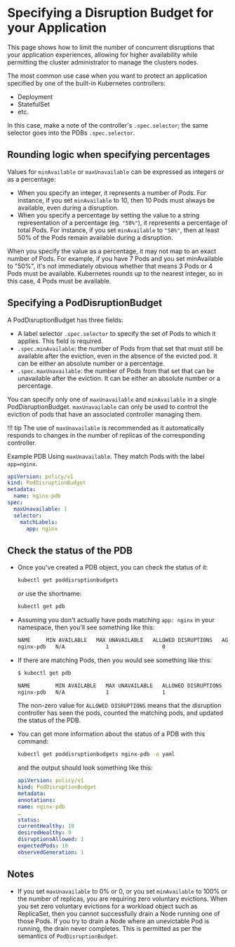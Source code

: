 # Specifying a Disruption Budget for your Application

This page shows how to limit the number of concurrent disruptions that your application experiences, allowing for higher availability while permitting the cluster administrator to manage the clusters nodes.

The most common use case when you want to protect an application specified by one of the built-in Kubernetes controllers:

- Deployment
- StatefulSet
- etc.

In this case, make a note of the controller's `.spec.selector`; the same selector goes into the PDBs `.spec.selector`.


## Rounding logic when specifying percentages

Values for `minAvailable` or `maxUnavailable` can be expressed as integers or as a percentage: 

- When you specify an integer, it represents a number of Pods. For instance, if you set `minAvailable` to 10, then 10 Pods must always be available, even during a disruption.
- When you specify a percentage by setting the value to a string representation of a percentage (eg. `"50%"`), it represents a percentage of total Pods. For instance, if you set `minAvailable` to `"50%"`, then at least 50% of the Pods remain available during a disruption.

When you specify the value as a percentage, it may not map to an exact number of Pods. For example, if you have 7 Pods and you set minAvailable to "50%", it's not immediately obvious whether that means 3 Pods or 4 Pods must be available. Kubernetes rounds up to the nearest integer, so in this case, 4 Pods must be available.

## Specifying a PodDisruptionBudget

A PodDisruptionBudget has three fields:

- A label selector `.spec.selector` to specify the set of Pods to which it applies. This field is required.
- `.spec.minAvailable`: the number of Pods from that set that must still be available after the eviction, even in the absence of the evicted pod. It can be either an absolute number or a percentage.
- `.spec.maxUnavailable`: the number of Pods from that set that can be unavailable after the eviction. It can be either an absolute number or a percentage.

You can specify only one of `maxUnavailable` and `minAvailable` in a single PodDisruptionBudget. `maxUnavailable` can only be used to control the eviction of pods that have an associated controller managing them.

!!! tip
    The use of `maxUnavailable` is recommended as it automatically responds to changes in the number of replicas of the corresponding controller.


Example PDB Using `maxUnavailable`. They match Pods with the label `app=nginx`.

```yaml
apiVersion: policy/v1
kind: PodDisruptionBudget
metadata:
  name: nginx-pdb
spec:
  maxUnavailable: 1
  selector:
    matchLabels:
      app: nginx
```

## Check the status of the PDB

- Once you've created a PDB object, you can check the status of it:

    ```bash
    kubectl get poddisruptionbudgets
    ```

    _or_ use the shortname:

    ```bash
    kubectl get pdb
    ```

- Assuming you don't actually have pods matching `app: nginx` in your namespace, then you'll see something like this:

    ```bash
    NAME     MIN AVAILABLE   MAX UNAVAILABLE   ALLOWED DISRUPTIONS   AGE
    nginx-pdb   N/A             1                 0                     13s
    ```

- If there are matching Pods, then you would see something like this:

    ```bash
    $ kubectl get pdb

    NAME        MIN AVAILABLE   MAX UNAVAILABLE   ALLOWED DISRUPTIONS   AGE
    nginx-pdb   N/A             1                 1                     3s
    ```

    The non-zero value for `ALLOWED DISRUPTIONS` means that the disruption controller has seen the pods, counted the matching pods, and updated the status of the PDB.

- You can get more information about the status of a PDB with this command:

    ```bash
    kubectl get poddisruptionbudgets nginx-pdb -o yaml
    ```

    and the output should look something like this:

    ```yaml
    apiVersion: policy/v1
    kind: PodDisruptionBudget
    metadata:
    annotations:
    name: nginx-pdb
    …
    status:
    currentHealthy: 10
    desiredHealthy: 9
    disruptionsAllowed: 1
    expectedPods: 10
    observedGeneration: 1
    ```


## Notes

- If you set `maxUnavailable` to 0% or 0, or you set `minAvailable` to 100% or the number of replicas, you are requiring zero voluntary evictions. When you set zero voluntary evictions for a workload object such as ReplicaSet, then you cannot successfully drain a Node running one of those Pods. If you try to drain a Node where an unevictable Pod is running, the drain never completes. This is permitted as per the semantics of `PodDisruptionBudget`.

